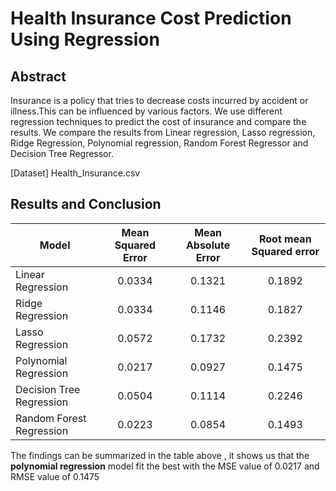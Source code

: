 # Health Insurance Cost Prediction Using Regression

## Abstract
Insurance is a policy that tries to decrease costs incurred by accident or illness.This can be influenced by various factors.
We use different regression techniques to predict the cost of insurance and compare the results.
We compare the results from Linear regression, Lasso regression, Ridge Regression, Polynomial regression, Random Forest Regressor and Decision Tree Regressor.

 [Dataset] Health_Insurance.csv

## Results and Conclusion
| Model        | Mean Squared Error | Mean Absolute Error  | Root mean Squared error |
| ------------- |:-------------:|:-------------:|:-------------:|
|Linear Regression | 0.0334 | 0.1321 | 0.1892 
| Ridge Regression | 0.0334 | 0.1146 | 0.1827  
| Lasso Regression | 0.0572 | 0.1732 | 0.2392    
| Polynomial Regression | 0.0217 | 0.0927 | 0.1475 
| Decision Tree Regression | 0.0504 | 0.1114 | 0.2246 
| Random Forest Regression | 0.0223 | 0.0854 | 0.1493   

The findings can be summarized in the table above , it shows
us that the <b>polynomial regression</b> model fit the best with the
MSE value of 0.0217 and RMSE value of 0.1475
